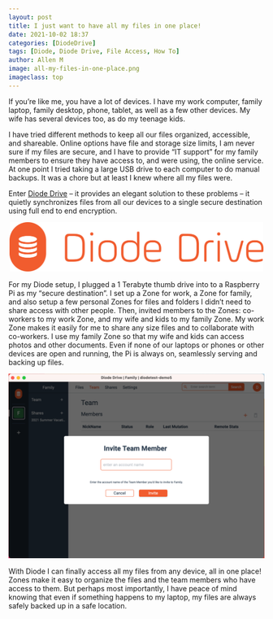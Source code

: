 ```yaml
---
layout: post
title: I just want to have all my files in one place!
date: 2021-10-02 18:37
categories: [DiodeDrive]
tags: [Diode, Diode Drive, File Access, How To]
author: Allen M
image: all-my-files-in-one-place.png
imageclass: top
---
```

If you’re like me, you have a lot of devices.  I have my work computer, family laptop, family desktop, phone, tablet, as well as a few other devices.  My wife has several devices too, as do my teenage kids.  

I have tried different methods to keep all our files organized, accessible, and shareable.  Online options have file and storage size limits, I am never sure if my files are secure, and I have to provide “IT support” for my family members to ensure they have access to, and were using, the online service.  At one point I tried taking a large USB drive to each computer to do manual backups.  It was a chore but at least I knew where all my files were.  

Enter <a href="/producdts/d-drive/">Diode Drive</a> – it provides an elegant solution to these problems – it quietly synchronizes files from all our devices to a single secure destination using full end to end encryption.

<p align="center"><img src="images/blog/diode_drive_logo.png" width="500"></p>

For my Diode setup, I plugged a 1 Terabyte thumb drive into to a Raspberry Pi as my “secure destination”.  I set up a Zone for work, a Zone for family, and also setup a few personal Zones for files and folders I didn’t need to share access with other people.  Then, invited members to the Zones: co-workers to my work Zone, and my wife and kids to my family Zone.  My work Zone makes it easily for me to share any size files and to collaborate with co-workers.  I use my family Zone so that my wife and kids can access photos and other documents.  Even if none of our laptops or phones or other devices are open and running, the Pi is always on, seamlessly serving and backing up files. 

<p align="center"><img src="images/blog/all-my-files-invite-team-member.png"></p>

With Diode I can finally access all my files from any device, all in one place!  Zones make it easy to organize the files and the team members who have access to them.  But perhaps most importantly, I have peace of mind knowing that even if something happens to my laptop, my files are always safely backed up in a safe location.
